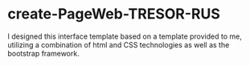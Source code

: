 # create-PageWeb-TRESOR-RUS

I designed this interface template based on a template provided to me, utilizing a combination of html and CSS technologies as well as the bootstrap framework.

